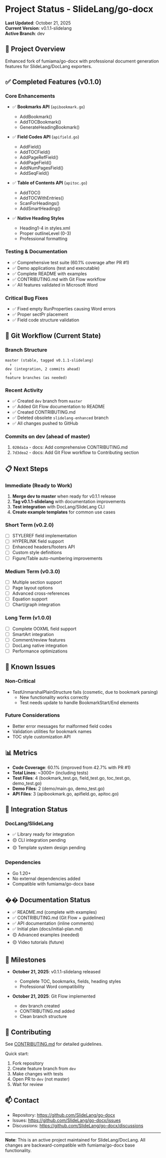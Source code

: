 # Project Status - SlideLang/go-docx

**Last Updated**: October 21, 2025  
**Current Version**: v0.1.1-slidelang  
**Active Branch**: dev

## 🎯 Project Overview

Enhanced fork of fumiama/go-docx with professional document generation features for SlideLang/DocLang exporters.

## ✅ Completed Features (v0.1.0)

### Core Enhancements
- ✅ **Bookmarks API** (`apibookmark.go`)
  - AddBookmark()
  - AddTOCBookmark()
  - GenerateHeadingBookmark()
  
- ✅ **Field Codes API** (`apifield.go`)
  - AddField()
  - AddTOCField()
  - AddPageRefField()
  - AddPageField()
  - AddNumPagesField()
  - AddSeqField()
  
- ✅ **Table of Contents API** (`apitoc.go`)
  - AddTOC()
  - AddTOCWithEntries()
  - ScanForHeadings()
  - AddSmartHeading()
  
- ✅ **Native Heading Styles**
  - Heading1-4 in styles.xml
  - Proper outlineLevel (0-3)
  - Professional formatting

### Testing & Documentation
- ✅ Comprehensive test suite (60.1% coverage after PR #1)
- ✅ Demo applications (test and executable)
- ✅ Complete README with examples
- ✅ CONTRIBUTING.md with Git Flow workflow
- ✅ All features validated in Microsoft Word

### Critical Bug Fixes
- ✅ Fixed empty RunProperties causing Word errors
- ✅ Proper sectPr placement
- ✅ Field code structure validation

## 🔄 Git Workflow (Current State)

### Branch Structure
```
master (stable, tagged v0.1.1-slidelang)
  ↑
dev (integration, 2 commits ahead)
  ↑
feature branches (as needed)
```

### Recent Activity
- ✅ Created `dev` branch from `master`
- ✅ Added Git Flow documentation to README
- ✅ Created CONTRIBUTING.md
- ✅ Deleted obsolete `slidelang-enhanced` branch
- ✅ All changes pushed to GitHub

### Commits on dev (ahead of master)
1. `020da1a` - docs: Add comprehensive CONTRIBUTING.md
2. `7d3dea2` - docs: Add Git Flow workflow to Contributing section

## 📋 Next Steps

### Immediate (Ready to Work)
1. **Merge dev to master** when ready for v0.1.1 release
2. **Tag v0.1.1-slidelang** with documentation improvements
3. **Test integration** with DocLang/SlideLang CLI
4. **Create example templates** for common use cases

### Short Term (v0.2.0)
- [ ] STYLEREF field implementation
- [ ] HYPERLINK field support
- [ ] Enhanced headers/footers API
- [ ] Custom style definitions
- [ ] Figure/Table auto-numbering improvements

### Medium Term (v0.3.0)
- [ ] Multiple section support
- [ ] Page layout options
- [ ] Advanced cross-references
- [ ] Equation support
- [ ] Chart/graph integration

### Long Term (v1.0.0)
- [ ] Complete OOXML field support
- [ ] SmartArt integration
- [ ] Comment/review features
- [ ] DocLang native integration
- [ ] Performance optimizations

## 🐛 Known Issues

### Non-Critical
- TestUnmarshalPlainStructure fails (cosmetic, due to bookmark parsing)
  - New functionality works correctly
  - Test needs update to handle BookmarkStart/End elements

### Future Considerations
- Better error messages for malformed field codes
- Validation utilities for bookmark names
- TOC style customization API

## 📊 Metrics

- **Code Coverage**: 60.1% (improved from 42.7% with PR #1)
- **Total Lines**: ~3000+ (including tests)
- **Test Files**: 4 (bookmark_test.go, field_test.go, toc_test.go, demo_test.go)
- **Demo Files**: 2 (demo/main.go, demo_test.go)
- **API Files**: 3 (apibookmark.go, apifield.go, apitoc.go)

## 🚀 Integration Status

### DocLang/SlideLang
- ✅ Library ready for integration
- 🟡 CLI integration pending
- 🟡 Template system design pending

### Dependencies
- Go 1.20+
- No external dependencies added
- Compatible with fumiama/go-docx base

## �� Documentation Status

- ✅ README.md (complete with examples)
- ✅ CONTRIBUTING.md (Git Flow + guidelines)
- ✅ API documentation (inline comments)
- ✅ Initial plan (docs/initial-plan.md)
- 🟡 Advanced examples (needed)
- 🟡 Video tutorials (future)

## 🎉 Milestones

- **October 21, 2025**: v0.1.1-slidelang released
  - Complete TOC, bookmarks, fields, heading styles
  - Professional Word compatibility
  
- **October 21, 2025**: Git Flow implemented
  - dev branch created
  - CONTRIBUTING.md added
  - Clean branch structure

## 🤝 Contributing

See [CONTRIBUTING.md](CONTRIBUTING.md) for detailed guidelines.

Quick start:
1. Fork repository
2. Create feature branch from `dev`
3. Make changes with tests
4. Open PR to `dev` (not master)
5. Wait for review

## 📫 Contact

- Repository: https://github.com/SlideLang/go-docx
- Issues: https://github.com/SlideLang/go-docx/issues
- Discussions: https://github.com/SlideLang/go-docx/discussions

---

**Note**: This is an active project maintained for SlideLang/DocLang. All changes are backward-compatible with fumiama/go-docx base functionality.
